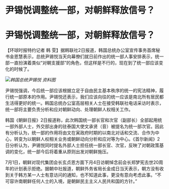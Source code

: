 # 尹锡悦调整统一部，对朝鲜释放信号？

# 尹锡悦调整统一部，对朝鲜释放信号？

【环球时报特约记者 韩
雯】据韩联社2日报道，韩国总统办公室宣传事务首席秘书金恩慧表示，总统尹锡悦当天向幕僚们就日前作出的统一部人事安排表示，统一部一直扮演着类似“对朝支援部”的角色，但这样是不行的，现在到了统一部应该变化的时候了。

![](https://inews.gtimg.com/om_bt/OomFeSSWLk3ZKj4lOAnFMT8YJhwqKacLYRVOqnvQ5G6pAAA/1000)_韩国总统尹锡悦
资料图_

尹锡悦强调，今后统一部应该根据立足于自由民主基本秩序的统一的宪法精神，履行统一部原本的作用。尹锡悦还表示，我们应该向往的统一应该是南北所有居民都生活得更好的统一。韩国总统办公室高层相关人士在接受韩联社电话采访时表示，统一部将主要负责分析和应对朝鲜动向、处理朝鲜人权相关工作。

韩国《朝鲜日报》2日报道称，此次韩国统一部长官和次官（副部长）全部起用统一部外部人士，外交部出身的驻泰国大使文承贤（音）被提名为统一部次官。因此有分析认为，统一部的作用将由文在寅政府时期的以南北对话和交流、合作为中心，转变为以朝鲜人权相关业务或朝鲜动向分析和应对等为中心。《首尔新闻》2日分析认为，尹锡悦同时提名外部人士担任统一部长官、次官，反映了对朝政策基调的变化，统一部今后将着重从原则出发对朝鲜施压。

7月1日，朝鲜对现代集团会长玄贞恩方面下月4日访朝悼念前会长郑梦宪去世20周年的计划表示拒绝。据朝中社报道，朝鲜外务省局长金成日当天表示，朝方没有收到关于韩方某一人士有意访问的通知，也不知道此事，更没有意向考虑此事。“不可容许南朝鲜任何人士的入境，是朝鲜民主主义人民共和国的方针。”

